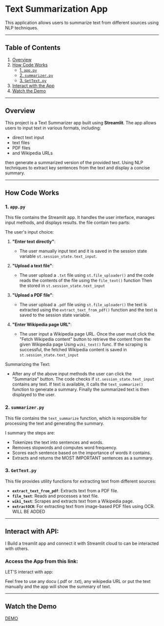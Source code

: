 # Text Summarization App
This application allows users to summarize text from different sources using NLP techniques.

----

## Table of Contents

1. [Overview](#overview)
2. [How Code Works](#how-code-works)
   - [1. `app.py`](#1-apppy)
   - [2. `summarizer.py`](#2-summarizerpy)
   - [3. `GetText.py`](#3-gettextpy)
3. [Interact with the App](#interact-with-the-app)
4. [Watch the Demo](#watch-the-demo)

----

## Overview
This project is a Text Summarizer app built using **Streamlit**. The app allows users to input text in various formats, including:
* direct text input
* text files
* PDF files
* and Wikipedia URLs

then generate a summarized version of the provided text. Using NLP techniques to extract key sentences from the text and display a concise summary.

----

## How Code Works

### 1. `app.py`
This file contains the Streamlit app. It handles the user interface, manages input methods, and displays results. the file contain two parts:

The user's input choice:

1. **"Enter text directly"**:
   - The user manually input text and it is saved in the session state variable `st.session_state.text_input`.


2. **"Upload a text file"**:
   - The user upload a `.txt` file using `st.file_uploader()` and the code reads the contents of the file using the `file_text()` function Then the stored in `st.session_state.text_input`

3. **"Upload a PDF file"**:
   - The user upload a `.pdf` file using `st.file_uploader()` the text is extracted using the `extract_text_from_pdf()` function and the text is saved to the session state variable.

4. **"Enter Wikipedia page URL"**:
   - The user input a Wikipedia page URL. Once the user must click the "Fetch Wikipedia content" button to retrieve the content from the given Wikipedia page Using `wiki_text()` func. If the scraping is successful, the fetched Wikipedia content is saved in `st.session_state.text_input`
   

Summarizing the Text:

   - After any of the above input methods the user can click the "Summarize" button. The code checks if `st.session_state.text_input` contains any text. If text is available, it calls the `text_summarize()` function to generate a summary. Finally the summarized text is then displayed to the user.


### 2. `summarizer.py`
This file contains the `text_summarize` function, which is responsible for processing the text and generating the summary.

I summary the steps are:

- Tokenizes the text into sentences and words.
- Removes stopwords and computes word frequency.
- Scores each sentence based on the importance of words it contains.
- Extracts and returns the MOST IMPORTANT sentences as a summary.

### 3. `GetText.py`
This file provides utility functions for extracting text from different sources:
- **`extract_text_from_pdf`**: Extracts text from a PDF file.
- **`file_text`**: Reads and processes a text file.
- **`wiki_text`**: Scrapes and extracts text from a Wikipedia page.
- **`extractOCR`**: For extracting text from image-based PDF files using OCR. WILL BE ADDED  

----

## Interact with API:

I Build a treamlit app and connect it with Streamlit cloud to can be interacted with others.

### Access the App from this link:

LET'S interact with app:

Feel free to use any docu (.pdf or .txt), any wikipedia URL or put the text manually and the app will show the summary of text.

----

## Watch the Demo

[DEMO]()

